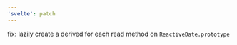 ```yaml
---
'svelte': patch
---
```


fix: lazily create a derived for each read method on `ReactiveDate.prototype`
